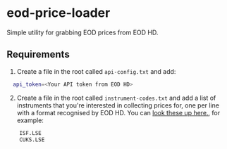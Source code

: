 # eod-price-loader
Simple utility for grabbing EOD prices from EOD HD.

## Requirements

1. Create a file in the root called `api-config.txt` and add:
```bash
  api_token=<Your API token from EOD HD>
```

2. Create a file in the root called `instrument-codes.txt` and add a list of instruments that you're interested in 
collecting prices for, one per line with a format recognised by EOD HD.  You can 
[look these up here.](https://eodhd.com/financial-apis/), for example:

```bash
    ISF.LSE
    CUKS.LSE
```
